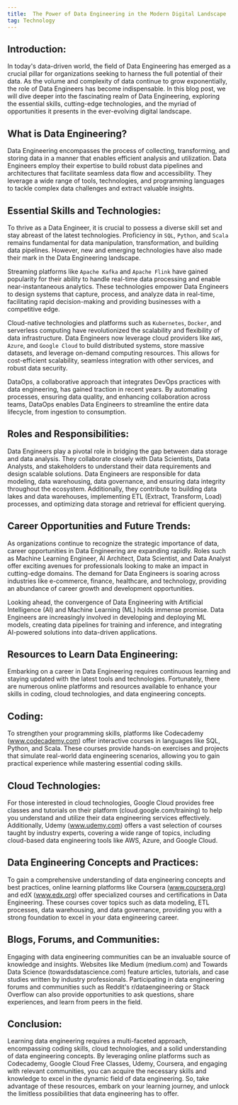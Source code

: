 ```yaml
---
title:  The Power of Data Engineering in the Modern Digital Landscape
tag: Technology
---
```


## Introduction:
In today's data-driven world, the field of Data Engineering has emerged as a crucial pillar for organizations seeking to harness the full potential of their data. As the volume and complexity of data continue to grow exponentially, the role of Data Engineers has become indispensable. In this blog post, we will dive deeper into the fascinating realm of Data Engineering, exploring the essential skills, cutting-edge technologies, and the myriad of opportunities it presents in the ever-evolving digital landscape.

## What is Data Engineering?
Data Engineering encompasses the process of collecting, transforming, and storing data in a manner that enables efficient analysis and utilization. Data Engineers employ their expertise to build robust data pipelines and architectures that facilitate seamless data flow and accessibility. They leverage a wide range of tools, technologies, and programming languages to tackle complex data challenges and extract valuable insights.

## Essential Skills and Technologies:
To thrive as a Data Engineer, it is crucial to possess a diverse skill set and stay abreast of the latest technologies. Proficiency in `SQL`, `Python`, and `Scala` remains fundamental for data manipulation, transformation, and building data pipelines. However, new and emerging technologies have also made their mark in the Data Engineering landscape.

Streaming platforms like `Apache Kafka` and `Apache Flink` have gained popularity for their ability to handle real-time data processing and enable near-instantaneous analytics. These technologies empower Data Engineers to design systems that capture, process, and analyze data in real-time, facilitating rapid decision-making and providing businesses with a competitive edge.

Cloud-native technologies and platforms such as `Kubernetes`, `Docker`, and serverless computing have revolutionized the scalability and flexibility of data infrastructure. Data Engineers now leverage cloud providers like `AWS`, `Azure`, and `Google Cloud` to build distributed systems, store massive datasets, and leverage on-demand computing resources. This allows for cost-efficient scalability, seamless integration with other services, and robust data security.

DataOps, a collaborative approach that integrates DevOps practices with data engineering, has gained traction in recent years. By automating processes, ensuring data quality, and enhancing collaboration across teams, DataOps enables Data Engineers to streamline the entire data lifecycle, from ingestion to consumption.

## Roles and Responsibilities:
Data Engineers play a pivotal role in bridging the gap between data storage and data analysis. They collaborate closely with Data Scientists, Data Analysts, and stakeholders to understand their data requirements and design scalable solutions. Data Engineers are responsible for data modeling, data warehousing, data governance, and ensuring data integrity throughout the ecosystem. Additionally, they contribute to building data lakes and data warehouses, implementing ETL (Extract, Transform, Load) processes, and optimizing data storage and retrieval for efficient querying.

## Career Opportunities and Future Trends:
As organizations continue to recognize the strategic importance of data, career opportunities in Data Engineering are expanding rapidly. Roles such as Machine Learning Engineer, AI Architect, Data Scientist, and Data Analyst offer exciting avenues for professionals looking to make an impact in cutting-edge domains. The demand for Data Engineers is soaring across industries like e-commerce, finance, healthcare, and technology, providing an abundance of career growth and development opportunities.

Looking ahead, the convergence of Data Engineering with Artificial Intelligence (AI) and Machine Learning (ML) holds immense promise. Data Engineers are increasingly involved in developing and deploying ML models, creating data pipelines for training and inference, and integrating AI-powered solutions into data-driven applications.

## Resources to Learn Data Engineering:
Embarking on a career in Data Engineering requires continuous learning and staying updated with the latest tools and technologies. Fortunately, there are numerous online platforms and resources available to enhance your skills in coding, cloud technologies, and data engineering concepts.

## Coding:
To strengthen your programming skills, platforms like Codecademy (www.codecademy.com) offer interactive courses in languages like SQL, Python, and Scala. These courses provide hands-on exercises and projects that simulate real-world data engineering scenarios, allowing you to gain practical experience while mastering essential coding skills.

## Cloud Technologies:
For those interested in cloud technologies, Google Cloud provides free classes and tutorials on their platform (cloud.google.com/training) to help you understand and utilize their data engineering services effectively. Additionally, Udemy (www.udemy.com) offers a vast selection of courses taught by industry experts, covering a wide range of topics, including cloud-based data engineering tools like AWS, Azure, and Google Cloud.

## Data Engineering Concepts and Practices:
To gain a comprehensive understanding of data engineering concepts and best practices, online learning platforms like Coursera (www.coursera.org) and edX (www.edx.org) offer specialized courses and certifications in Data Engineering. These courses cover topics such as data modeling, ETL processes, data warehousing, and data governance, providing you with a strong foundation to excel in your data engineering career.

## Blogs, Forums, and Communities:
Engaging with data engineering communities can be an invaluable source of knowledge and insights. Websites like Medium (medium.com) and Towards Data Science (towardsdatascience.com) feature articles, tutorials, and case studies written by industry professionals. Participating in data engineering forums and communities such as Reddit's r/dataengineering or Stack Overflow can also provide opportunities to ask questions, share experiences, and learn from peers in the field.

## Conclusion:
Learning data engineering requires a multi-faceted approach, encompassing coding skills, cloud technologies, and a solid understanding of data engineering concepts. By leveraging online platforms such as Codecademy, Google Cloud Free Classes, Udemy, Coursera, and engaging with relevant communities, you can acquire the necessary skills and knowledge to excel in the dynamic field of data engineering. So, take advantage of these resources, embark on your learning journey, and unlock the limitless possibilities that data engineering has to offer.






